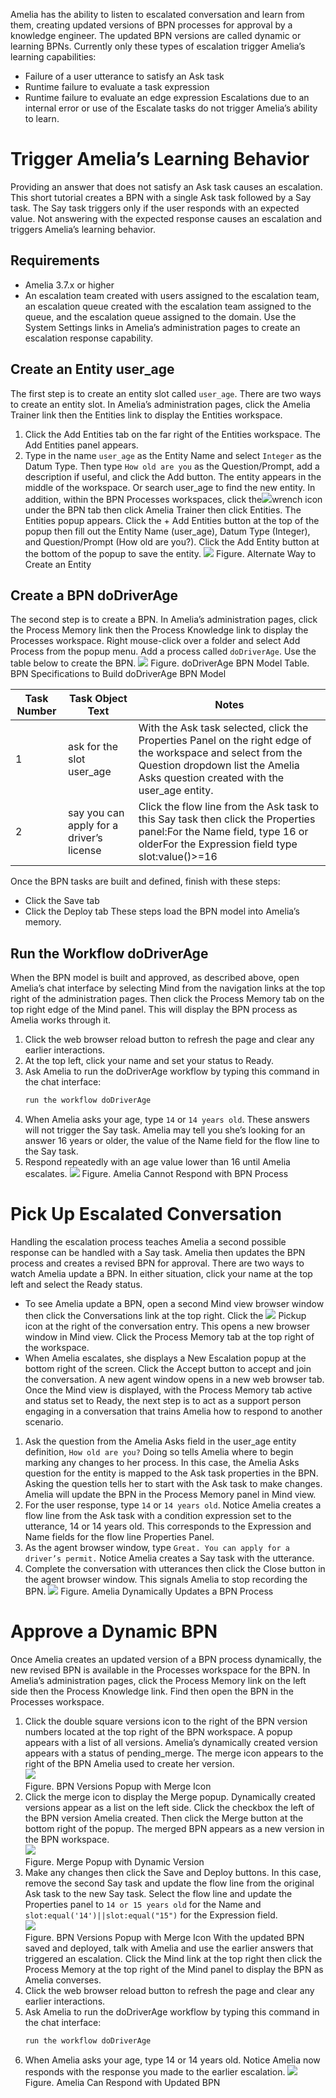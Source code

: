 Amelia has the ability to listen to escalated conversation and learn from them, creating updated versions of BPN processes for approval by a knowledge engineer. The updated BPN versions are called dynamic or learning BPNs.
Currently only these types of escalation trigger Amelia’s learning capabilities:
-   Failure of a user utterance to satisfy an Ask task
-   Runtime failure to evaluate a task expression
-   Runtime failure to evaluate an edge expression
Escalations due to an internal error or use of the Escalate tasks do not trigger Amelia’s ability to learn.
# Trigger Amelia’s Learning Behavior
Providing an answer that does not satisfy an Ask task causes an escalation. This short tutorial creates a BPN with a single Ask task followed by a Say task. The Say task triggers only if the user responds with an expected value. Not answering with the expected response causes an escalation and triggers Amelia’s learning behavior.
## Requirements
-   Amelia 3.7.x or higher
-   An escalation team created with users assigned to the escalation team, an escalation queue created with the escalation team assigned to the queue, and the escalation queue assigned to the domain. Use the System Settings links in Amelia’s administration pages to create an escalation response capability.
## Create an Entity user_age
The first step is to create an entity slot called `user_age`. There are two ways to create an entity slot. In Amelia’s administration pages, click the Amelia Trainer link then the Entities link to display the Entities workspace.
1.  Click the Add Entities tab on the far right of the Entities workspace. The Add Entities panel appears.
2.  Type in the name `user_age` as the Entity Name and select `Integer` as the Datum Type. Then type `How old are you` as the Question/Prompt, add a description if useful, and click the Add button. The entity appears in the middle of the workspace. Or search user_age to find the new entity.
In addition, within the BPN Processes workspaces, click the![](attachments/11939509/28476317.png)wrench icon under the BPN tab then click Amelia Trainer then click Entities. The Entities popup appears. Click the + Add Entities button at the top of the popup then fill out the Entity Name (user_age), Datum Type (Integer), and Question/Prompt (How old are you?). Click the Add Entity button at the bottom of the popup to save the entity.
![](attachments/11939509/28476316.png)
Figure. Alternate Way to Create an Entity
## Create a BPN doDriverAge
The second step is to create a BPN. In Amelia’s administration pages, click the Process Memory link then the Process Knowledge link to display the Processes workspace. Right mouse-click over a folder and select Add Process from the popup menu. Add a process called `doDriverAge`. Use the table below to create the BPN.
![](attachments/11939509/28475514.png)
Figure. doDriverAge BPN Model
Table. BPN Specifications to Build doDriverAge BPN Model

| Task Number | Task Object Text | Notes |
| ----|----|----|
| 1 | ask for the slot user_age | With the Ask task selected, click the Properties Panel on the right edge of the workspace and select from the Question dropdown list the Amelia Asks question created with the user_age entity. |
| 2 | say you can apply for a driver’s license | Click the flow line from the Ask task to this Say task then click the Properties panel:For the Name field, type 16 or olderFor the Expression field type slot:value()>=16 |

Once the BPN tasks are built and defined, finish with these steps:
-   Click the Save tab
-   Click the Deploy tab
These steps load the BPN model into Amelia’s memory.
## Run the Workflow doDriverAge
When the BPN model is built and approved, as described above, open Amelia’s chat interface by selecting Mind from the navigation links at the top right of the administration pages. Then click the Process Memory tab on the top right edge of the Mind panel. This will display the BPN process as Amelia works through it.
1.  Click the web browser reload button to refresh the page and clear any earlier interactions.
2.  At the top left, click your name and set your status to Ready.
3.  Ask Amelia to run the doDriverAge workflow by typing this command in the chat interface:  
    ``` groovy
    run the workflow doDriverAge
    ```
4.  When Amelia asks your age, type `14` or `14 years old`. These answers will not trigger the Say task. Amelia may tell you she’s looking for an answer 16 years or older, the value of the Name field for the flow line to the Say task.
5.  Respond repeatedly with an age value lower than 16 until Amelia escalates.
![](attachments/11939509/28475516.png)
Figure. Amelia Cannot Respond with BPN Process
# Pick Up Escalated Conversation
Handling the escalation process teaches Amelia a second possible response can be handled with a Say task. Amelia then updates the BPN process and creates a revised BPN for approval.
There are two ways to watch Amelia update a BPN. In either situation, click your name at the top left and select the Ready status.
-   To see Amelia update a BPN, open a second Mind view browser window then click the Conversations link at the top right. Click the ![](attachments/11939509/28476329.png) Pickup icon at the right of the conversation entry. This opens a new browser window in Mind view. Click the Process Memory tab at the top right of the workspace.
-   When Amelia escalates, she displays a New Escalation popup at the bottom right of the screen. Click the Accept button to accept and join the conversation. A new agent window opens in a new web browser tab.
Once the Mind view is displayed, with the Process Memory tab active and status set to Ready, the next step is to act as a support person engaging in a conversation that trains Amelia how to respond to another scenario.
1.  Ask the question from the Amelia Asks field in the user_age entity definition, `How old are you?` Doing so tells Amelia where to begin marking any changes to her process. In this case, the Amelia Asks question for the entity is mapped to the Ask task properties in the BPN. Asking the question tells her to start with the Ask task to make changes. Amelia will update the BPN in the Process Memory panel in Mind view.
2.  For the user response, type `14` or `14 years old`. Notice Amelia creates a flow line from the Ask task with a condition expression set to the utterance, 14 or 14 years old. This corresponds to the Expression and Name fields for the flow line Properties Panel.
3.  As the agent browser window, type `Great. You can apply for a driver’s permit.` Notice Amelia creates a Say task with the utterance.
4.  Complete the conversation with utterances then click the Close button in the agent browser window. This signals Amelia to stop recording the BPN.
![](attachments/11939509/11939516.png)
Figure. Amelia Dynamically Updates a BPN Process
# Approve a Dynamic BPN
Once Amelia creates an updated version of a BPN process dynamically, the new revised BPN is available in the Processes workspace for the BPN. In Amelia’s administration pages, click the Process Memory link on the left side then the Process Knowledge link. Find then open the BPN in the Processes workspace.
1.  Click the double square versions icon to the right of the BPN version numbers located at the top right of the BPN workspace. A popup appears with a list of all versions. Amelia’s dynamically created version appears with a status of pending_merge. The merge icon appears to the right of the BPN Amelia used to create her version.  
    ![](attachments/11939509/11939515.png)  
    Figure. BPN Versions Popup with Merge Icon  
2.  Click the merge icon to display the Merge popup. Dynamically created versions appear as a list on the left side. Click the checkbox the left of the BPN version Amelia created. Then click the Merge button at the bottom right of the popup. The merged BPN appears as a new version in the BPN workspace.  
    ![](attachments/11939509/11939514.png)  
    Figure. Merge Popup with Dynamic Version  
3.  Make any changes then click the Save and Deploy buttons. In this case, remove the second Say task and update the flow line from the original Ask task to the new Say task. Select the flow line and update the Properties panel to `14 or 15 years old` for the Name and `slot:equal('14')||slot:equal("15")` for the Expression field.  
    ![](attachments/11939509/11939513.png)  
    Figure. BPN Versions Popup with Merge Icon
With the updated BPN saved and deployed, talk with Amelia and use the earlier answers that triggered an escalation. Click the Mind link at the top right then click the Process Memory at the top right of the Mind panel to display the BPN as Amelia converses.
1.  Click the web browser reload button to refresh the page and clear any earlier interactions.
2.  Ask Amelia to run the doDriverAge workflow by typing this command in the chat interface:  
    ``` groovy
    run the workflow doDriverAge
    ```
3.  When Amelia asks your age, type 14 or 14 years old. Notice Amelia now responds with the response you made to the earlier escalation.
![](attachments/11939509/11939512.png)
Figure. Amelia Can Respond with Updated BPN
